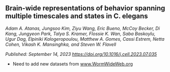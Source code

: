 ## Brain-wide representations of behavior spanning multiple timescales and states in C. elegans
_Adam A. Atanas, Jungsoo Kim, Ziyu Wang, Eric Bueno, McCoy Becker, Di Kang, Jungyeon Park, Talya S. Kramer, Flossie K. Wan, Saba Baskoylu, Ugur Dag, Elpiniki Kalogeropoulou, Matthew A. Gomes, Cassi Estrem, Netta Cohen, Vikash K. Mansinghka, and Steven W. Flavell_

_Published: September 14, 2023 https://doi.org/10.1016/j.cell.2023.07.035_

- Need to add new datasets from www.WormWideWeb.org

